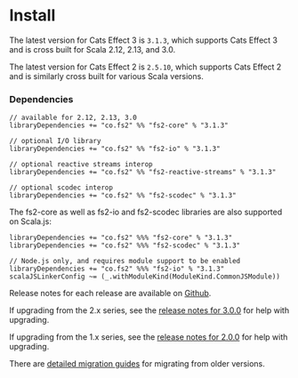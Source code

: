 # Install

The latest version for Cats Effect 3 is `3.1.3`, which supports Cats Effect 3 and is cross built for Scala 2.12, 2.13, and 3.0.

The latest version for Cats Effect 2 is `2.5.10`, which supports Cats Effect 2 and is similarly cross built for various Scala versions.

### Dependencies <!-- {docsify-ignore} -->

```
// available for 2.12, 2.13, 3.0
libraryDependencies += "co.fs2" %% "fs2-core" % "3.1.3"

// optional I/O library
libraryDependencies += "co.fs2" %% "fs2-io" % "3.1.3"

// optional reactive streams interop
libraryDependencies += "co.fs2" %% "fs2-reactive-streams" % "3.1.3"

// optional scodec interop
libraryDependencies += "co.fs2" %% "fs2-scodec" % "3.1.3"
```

The fs2-core as well as fs2-io and fs2-scodec libraries are also supported on Scala.js:

```
libraryDependencies += "co.fs2" %%% "fs2-core" % "3.1.3"
libraryDependencies += "co.fs2" %%% "fs2-scodec" % "3.1.3"

// Node.js only, and requires module support to be enabled
libraryDependencies += "co.fs2" %%% "fs2-io" % "3.1.3"
scalaJSLinkerConfig ~= (_.withModuleKind(ModuleKind.CommonJSModule)) 
```

Release notes for each release are available on [Github](https://github.com/typelevel/fs2/releases/).

If upgrading from the 2.x series, see the [release notes for 3.0.0](https://github.com/typelevel/fs2/releases/tag/v3.0.0) for help with upgrading.

If upgrading from the 1.x series, see the [release notes for 2.0.0](https://github.com/typelevel/fs2/releases/tag/v2.0.0) for help with upgrading.

There are [detailed migration guides](https://github.com/typelevel/fs2/blob/main/docs/) for migrating from older versions.
